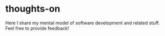 # thoughts-on
Here I share my mental model of software  development and related stuff. Feel free to provide feedback!
